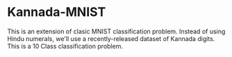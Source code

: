 # Kannada-MNIST

This is an extension of clasic MNIST classification problem. Instead of using Hindu numerals, we'll use a recently-released dataset of Kannada digits. 
This is a 10 Class classification problem.
